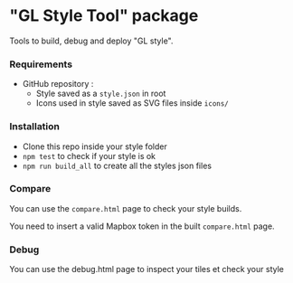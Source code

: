 # "GL Style Tool" package

Tools to build, debug and deploy "GL style".


### Requirements
- GitHub repository :
  - Style saved as a `style.json` in root
  - Icons used in style saved as SVG files inside `icons/`

### Installation
- Clone this repo inside your style folder
- `npm test` to check if your style is ok
- `npm run build_all` to create all the styles json files


### Compare
You can use the `compare.html` page to check your style builds.

You need to insert a valid Mapbox token in the built `compare.html` page.

### Debug
You can use the debug.html page to inspect your tiles et check your style
